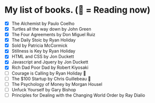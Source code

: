 # My list of books. (📖 = Reading now)

- [x] The Alchemist by Paulo Coelho
- [x] Turtles all the way down by John Green
- [x] The Four Agreements by Don Miguel Ruiz 
- [x] The Daily Stoic by Ryan Holiday
- [x] Sold by Patricia McCormick
- [x] Stillness is Key by Ryan Holiday
- [x] HTML and CSS by Jon Duckett
- [x] Javascript and Jquery by Jon Duckett
- [x] Rich Dad Poor Dad by Robert Kiyosaki
- [ ] Courage is Calling by Ryan Holiday 📖
- [ ] The $100 Startup by Chris Guillebeau 📖
- [ ] The Psychology of Money by Morgan Housel 
- [ ] Unfuck Yourself by Gary Bishop
- [ ] Principles for Dealing with the Changing World Order by Ray Dialio  